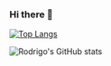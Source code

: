 ### Hi there 👋

[![Top Langs](https://github-readme-stats.vercel.app/api/top-langs/?username=Rodrigo-Flores)](https://github.com/anuraghazra/github-readme-stats)

![Rodrigo's GitHub stats](https://github-readme-stats.vercel.app/api?username=Rodrigo-Flores&show_icons=true&theme=radical)


<!--
**Rodrigo-Flores/Rodrigo-Flores** is a ✨ _special_ ✨ repository because its `README.md` (this file) appears on your GitHub profile.

Here are some ideas to get you started:

- 🔭 I’m currently working on ...
- 🌱 I’m currently learning ...
- 👯 I’m looking to collaborate on ...
- 🤔 I’m looking for help with ...
- 💬 Ask me about ...
- 📫 How to reach me: ...
- 😄 Pronouns: ...
- ⚡ Fun fact: ...
-->
